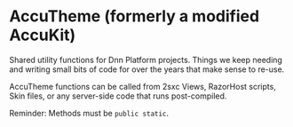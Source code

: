 # AccuTheme (formerly a modified AccuKit)

Shared utility functions for Dnn Platform projects. Things we keep needing and writing small bits of code for over the years that make sense to re-use.

AccuTheme functions can be called from 2sxc Views, RazorHost scripts, Skin files, or any server-side code that runs post-compiled.

Reminder: Methods must be `public static`.
